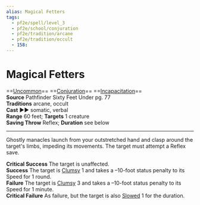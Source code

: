 ```yaml
---
alias: Magical Fetters
tags:
  - pf2e/spell/level_3
  - pf2e/school/conjuration
  - pf2e/tradition/arcane
  - pf2e/tradition/occult
  - 158:
---
```


# Magical Fetters

==[Uncommon](../../../Traits/Uncommon.md)== ==[Conjuration](../../../Traits/Conjuration.md)== ==[Incapacitation](../../../Traits/Incapacitation.md)==  
__Source__ Pathfinder Sixty Feet Under pg. 77  
**Traditions** arcane, occult  
**Cast** ►► somatic, verbal  
**Range** 60 feet; **Targets** 1 creature  
**Saving Throw** Reflex; **Duration** see below

---

Ghostly manacles launch from your outstretched hand and clasp around the target's limbs, impeding its movements. The target must attempt a Reflex save.

**Critical Success** The target is unaffected.  
**Success** The target is [Clumsy](../../../Conditions/Clumsy.md) 1 and takes a –10-foot status penalty to its Speed for 1 round.  
**Failure** The target is [Clumsy](../../../Conditions/Clumsy.md) 3 and takes a –10-foot status penalty to its Speed for 1 minute.  
**Critical Failure** As failure, but the target is also [Slowed](../../../Conditions/Slowed.md) 1 for the duration.

